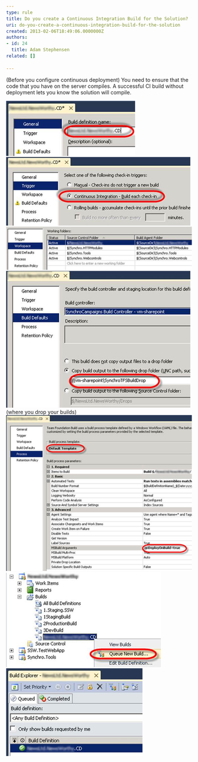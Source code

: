 ```yaml
---
type: rule
title: Do you create a Continuous Integration Build for the Solution?
uri: do-you-create-a-continuous-integration-build-for-the-solution
created: 2013-02-06T18:49:06.0000000Z
authors:
- id: 24
  title: Adam Stephensen
related: []

---
```


(Before you configure continuous deployment) You need to ensure that the code that you have on the server compiles. A successful CI build without deployment lets you know the solution will compile.
 
![The Build definition name should include the project name. The reason for this is that builds for all solutions are placed in the same folder, and including the build name makes the Build Drop folder organised](ci-build-1.jpg)
![On the Trigger tab choose Continuous Integration. This ensures that each check-in results in a build](ci-build-2.jpg)
![On the Workspace tab you need to include all source control folders that are required for the build](ci-build-3.jpg)
![Enter the path to your Drop Folder](ci-build-4.jpg)(where you drop your builds)
![Choose the Default Build template and enter the DeployOnBuild argument to the MSBuild Arguments parameter of the build template](ci-build-5.jpg)
![Queue a build, to ensure our CI build is working correctly](ci-build-6.jpg)
![Before we setup continuous deployment it is important to get a successful basic CI build](ci-build-7.jpg)
